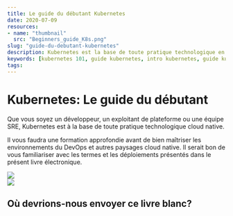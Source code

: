 ```yaml
---
title: Le guide du débutant Kubernetes
date: 2020-07-09
resources:
- name: "thumbnail"
  src: "Beginners_guide_K8s.png"
slug: "guide-du-debutant-kubernetes"
description: Kubernetes est la base de toute pratique technologique en nuage natif. Ce livre électronique vous enseignera les concepts de base des conteneurs.
keywords: [kubernetes 101, guide kubernetes, intro kubernetes, guide kubernetes]
tags:
---
```



<div class="landing-page">
    <!-- hero -->
    <div class="hero jumbotron reading-landing jumbotron-fluid">
        <div class="container-fluid">
            <div class="row">
                <div class="col-xl-6 offset-xl-2 col-lg-10 offset-lg-1 col-md-12">
                    <h1 class="display-4">Kubernetes: Le guide du débutant</h1>
                </div>
            </div>
        </div>
    </div>
    <div class="main-content">
        <div class="row">
            <div class="col-xl-4 offset-xl-2 without-bottom-line">
                <div class="workshop-prerequisites">
                       <p>Que vous soyez un développeur, un exploitant de plateforme ou une équipe SRE, Kubernetes est à la base de toute pratique technologique cloud native.</p>
                    <p>Il vous faudra une formation approfondie avant de bien maîtriser les environnements du DevOps et autres paysages cloud native. Il serait bon de vous familiariser avec les termes et les déploiements présentés dans le présent livre électronique.
</p>
                </div>
            </div>
                <div class="col-xl-4 offset-xl-0 white-paper-image">
                <img src="/images/white-papers/beginners-guide-kubernetes-fr.png">
            </div>
        </div>
            </div>
        </div>
    </div>
    <!-- contact us -->
    <div class="contact-us-card">
        <div class="row">
            <div class="col-xl-8 offset-xl-2 col-lg-10 offset-lg-1 col-md-12 col-sm-12 col-xs-12">
                <img src="/images/single-line-arrows.png">
            </div>
            <div
                class="col-xl-3 offset-xl-3 col-lg-3 offset-lg-1 col-md-10 offset-md-1 col-sm-10 offset-sm-1 col-xs-12">
                <h2>Où devrions-nous envoyer ce livre blanc?</h2>
            </div>
            <div class="col-xl-5 offset-xl-0 col-lg-6 offset-lg-1 col-md-8 offset-md-2 col-sm-10 offset-sm-1 col-xs-12 general-contact-form"><br>
     <script charset="utf-8" type="text/javascript" src="//js.hsforms.net/forms/embed/v2.js"></script>
<script>
  hbspt.forms.create({
    region: "na1",
    portalId: "6195483",
    formId: "27aec27f-f94a-458b-89b0-5e5cc6c35565"
  });
</script>
            </div>
        </div>
    </div>
</div>